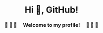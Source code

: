 <h1 align="center">Hi 👋, GitHub!</h1>
<h3 align="center">🌟 🌟 🌟  &nbsp;&nbsp;&nbsp; Welcome to my profile! &nbsp;&nbsp;&nbsp; 🌟 🌟 🌟</h3>
